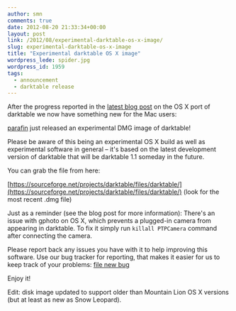 ```yaml
---
author: smn
comments: true
date: 2012-08-20 21:33:34+00:00
layout: post
link: /2012/08/experimental-darktable-os-x-image/
slug: experimental-darktable-os-x-image
title: "Experimental darktable OS X image"
wordpress_lede: spider.jpg
wordpress_id: 1959
tags:
  - announcement
  - darktable release
---
```

After the progress reported in the [latest blog post](/blog/2012-08-14-bringing-current-darktable-to-os-x/2012-08-14-bringing-current-darktable-to-os-x.md) on the OS X port of darktable we now have something new for the Mac users:

[parafin]({author}parafin) just released an experimental DMG image of darktable!

Please be aware of this being an experimental OS X build as well as experimental software in general&nbsp;– it's based on the latest development version of darktable that will be darktable 1.1 someday in the future.

You can grab the file from here:

[https://sourceforge.net/projects/darktable/files/darktable/](https://sourceforge.net/projects/darktable/files/darktable/) (look for the most recent .dmg file)

Just as a reminder (see the blog post for more information): There's an issue with gphoto on OS X, which prevents a plugged-in camera from appearing in darktable. To fix it simply run `killall PTPCamera` command after connecting the camera.

Please report back any issues you have with it to help improving this software. Use our bug tracker for reporting, that makes it easier for us to keep track of your problems: [file new bug](https://darktable.org/redmine/projects/darktable/issues/new)

Enjoy it!

Edit: disk image updated to support older than Mountain Lion OS X versions (but at least as new as Snow Leopard).
